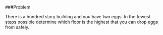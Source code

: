 ###Problem

There is a hundred story building and you have two eggs.
In the fewest steps possible determine which floor is
the highest that you can drop eggs from safely.

